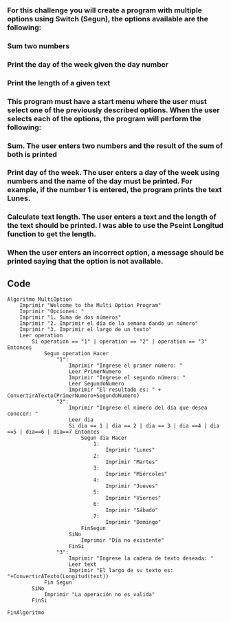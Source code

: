 ### For this challenge you will create a program with multiple options using Switch (Segun), the options available are the following:

### Sum two numbers
### Print the day of the week given the day number
### Print the length of a given text
### This program must have a start menu where the user must select one of the previously described options. When the user selects each of the options, the program will perform the following:

### Sum. The user enters two numbers and the result of the sum of both is printed
### Print day of the week. The user enters a day of the week using numbers and the name of the day must be printed. For example, if the number 1 is entered, the program prints the text Lunes.
### Calculate text length. The user enters a text and the length of the text should be printed. I was able to use the Pseint Longitud function to get the length.
### When the user enters an incorrect option, a message should be printed saying that the option is not available.

## Code
```PSeInt
Algoritmo MultiOption
	Imprimir "Welcome to the Multi Option Program"
	Imprimir "Opciones: "
	Imprimir "1. Suma de dos números"
	Imprimir "2. Imprimir el día de la semana dando un número"
	Imprimir "3. Imprimir el largo de un texto"
	Leer operation
		Si operation == "1" | operation == "2" | operation == "3" Entonces
			Segun operation Hacer
				"1":
					Imprimir "Ingrese el primer número: "
					Leer PrimerNumero
					Imprimir "Ingrese el segundo número: "
					Leer SegundoNumero
					Imprimir "El resultado es: " + ConvertirATexto(PrimerNumero+SegundoNumero)
				"2":
					Imprimir "Ingrese el número del día que desea conocer: "
					Leer dia
					Si dia == 1 | dia == 2 | dia == 3 | dia ==4 | dia ==5 | dia==6 | dia==7 Entonces
						Segun dia Hacer
							1:
								Imprimir "Lunes"
							2:
								Imprimir "Martes"
							3:
								Imprimir "Miércoles"
							4:
								Imprimir "Jueves"
							5:
								Imprimir "Viernes"
							6:
								Imprimir "Sábado"
							7:
								Imprimir "Domingo"
						FinSegun
					SiNo
						Imprimir "Día no existente"
					FinSi
				"3":
					Imprimir "Ingrese la cadena de texto deseada: "
					Leer text
					Imprimir "El largo de su texto es: "+ConvertirATexto(Longitud(text))
			Fin Segun
		SiNo
			Imprimir "La operación no es valida"
		FinSi
	
FinAlgoritmo

```
